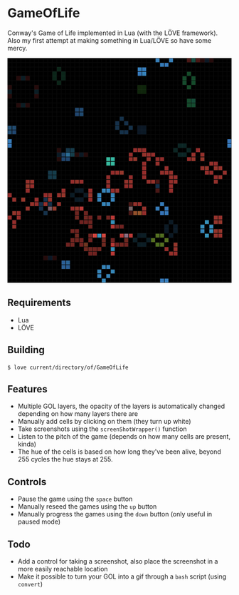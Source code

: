 GameOfLife
==========

Conway's Game of Life implemented in Lua (with the LÖVE framework).
Also my first attempt at making something in Lua/LÖVE so have some mercy.

![Multiple layers](misc/screen.png)

Requirements
----------

* Lua
* LÖVE

Building
----------

    $ love current/directory/of/GameOfLife


Features
----------

* Multiple GOL layers, the opacity of the layers is automatically changed depending on how many layers there are
* Manually add cells by clicking on them (they turn up white)
* Take screenshots using the `screenShotWrapper()` function
* Listen to the pitch of the game (depends on how many cells are present, kinda)
* The hue of the cells is based on how long they've been alive, beyond 255 cycles the hue stays at 255.

Controls
----------

* Pause the game using the `space` button
* Manually reseed the games using the `up` button
* Manually progress the games using the `down` button (only useful in paused mode)

Todo
----------

* Add a control for taking a screenshot, also place the screenshot in a more easily reachable location
* Make it possible to turn your GOL into a gif through a `bash` script (using `convert`)
